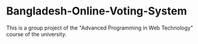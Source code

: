 # Bangladesh-Online-Voting-System

This is a group project of the "Advanced Programming in Web Technology" course of the university.
